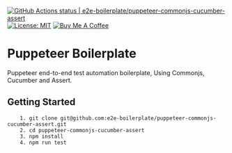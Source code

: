 [![GitHub Actions status | e2e-boilerplate/puppeteer-commonjs-cucumber-assert](https://github.com/e2e-boilerplate/puppeteer-commonjs-cucumber-assert/workflows/puppeteer-commonjs-cucumber-assert/badge.svg)](https://github.com/e2e-boilerplate/puppeteer-commonjs-cucumber-assert/actions?workflow=puppeteer-commonjs-cucumber-assert) [![License: MIT](https://img.shields.io/badge/License-MIT-yellow.svg)](https://opensource.org/licenses/MIT) [![Buy Me A Coffee](https://img.shields.io/badge/buy-me%20coffee-orange)](https://www.buymeacoffee.com/xgirma)

# Puppeteer Boilerplate

Puppeteer end-to-end test automation boilerplate, Using Commonjs, Cucumber and Assert.

## Getting Started

    	1. git clone git@github.com:e2e-boilerplate/puppeteer-commonjs-cucumber-assert.git
    	2. cd puppeteer-commonjs-cucumber-assert
    	3. npm install
    	4. npm run test
